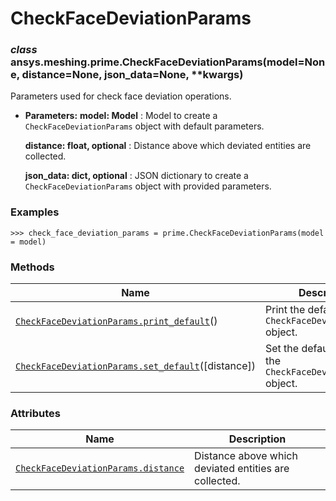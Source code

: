 <!-- vale off -->

# CheckFaceDeviationParams

<a id="ansys.meshing.prime.CheckFaceDeviationParams"></a>

### *class* ansys.meshing.prime.CheckFaceDeviationParams(model=None, distance=None, json_data=None, \*\*kwargs)

Parameters used for check face deviation operations.

* **Parameters:**
  **model: Model**
  : Model to create a `CheckFaceDeviationParams` object with default parameters.

  **distance: float, optional**
  : Distance above which deviated entities are collected.

  **json_data: dict, optional**
  : JSON dictionary to create a `CheckFaceDeviationParams` object with provided parameters.

### Examples

```pycon
>>> check_face_deviation_params = prime.CheckFaceDeviationParams(model = model)
```

<!-- !! processed by numpydoc !! -->

### Methods

| Name | Description |
|----------------------------------------------------------------------------------------------------------------------------------------------------------------------------|------------------------------------------------------------------|
| [`CheckFaceDeviationParams.print_default`](ansys.meshing.prime.CheckFaceDeviationParams.print_default.md#ansys.meshing.prime.CheckFaceDeviationParams.print_default)()     | Print the default values of `CheckFaceDeviationParams` object.   |
| [`CheckFaceDeviationParams.set_default`](ansys.meshing.prime.CheckFaceDeviationParams.set_default.md#ansys.meshing.prime.CheckFaceDeviationParams.set_default)([distance]) | Set the default values of the `CheckFaceDeviationParams` object. |

### Attributes

| Name | Description |
|---------------------------------------------------------------------------------------------------------------------------------------------------------|---------------------------------------------------------|
| [`CheckFaceDeviationParams.distance`](ansys.meshing.prime.CheckFaceDeviationParams.distance.md#ansys.meshing.prime.CheckFaceDeviationParams.distance)   | Distance above which deviated entities are collected.   |
<!-- vale on -->